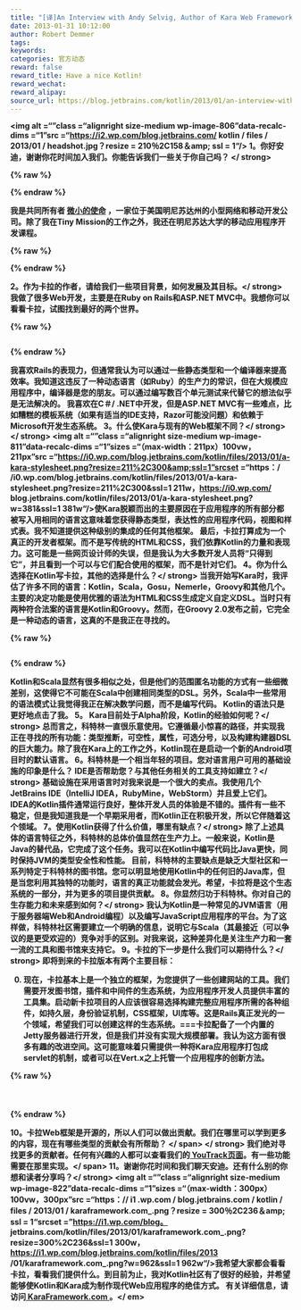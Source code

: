 ```yaml
---
title: "[译]An Interview with Andy Selvig, Author of Kara Web Framework"
date: 2013-01-31 10:12:00
author: Robert Demmer
tags:
keywords:
categories: 官方动态
reward: false
reward_title: Have a nice Kotlin!
reward_wechat:
reward_alipay:
source_url: https://blog.jetbrains.com/kotlin/2013/01/an-interview-with-andy-selvig-author-of-kara-web-framework/
---
```


<strong> <img alt =“”class =“alignright size-medium wp-image-806”data-recalc-dims =“1”src =“https://i2.wp.com/blog.jetbrains.com/ kotlin / files / 2013/01 / headshot.jpg？resize = 210％2C158＆amp; ssl = 1“/> 1。你好安迪，谢谢你花时间加入我们。你能告诉我们一些关于你自己吗？ </ strong>

{% raw %}
<p><strong> </strong></p>
{% endraw %}

我是共同所有者 [微小的使命](http://tinymission.com/) ，一家位于美国明尼苏达州的小型网络和移动开发公司。除了我在Tiny Mission的工作之外，我还在明尼苏达大学的移动应用程序开发课程。

{% raw %}
<p><span id="more-804"></span></p>
{% endraw %}

<strong> 2。作为卡拉的作者，请给我们一些项目背景，如何发展及其目标。</ strong>
我做了很多Web开发，主要是在Ruby on Rails和ASP.NET MVC中。我想你可以看看卡拉，试图找到最好的两个世界。

{% raw %}
<p><a href="https://i2.wp.com/blog.jetbrains.com/kotlin/files/2013/01/commandline-usage.png" target="_blank"><img alt="" class="size-medium wp-image-808 alignleft" data-recalc-dims="1" sizes="(max-width: 180px) 100vw, 180px" src="https://i2.wp.com/blog.jetbrains.com/kotlin/files/2013/01/commandline-usage.png?resize=180%2C146&amp;ssl=1" srcset="https://i2.wp.com/blog.jetbrains.com/kotlin/files/2013/01/commandline-usage.png?resize=300%2C243&amp;ssl=1 300w, https://i2.wp.com/blog.jetbrains.com/kotlin/files/2013/01/commandline-usage.png?w=626&amp;ssl=1 626w"/></a></p>
{% endraw %}

我喜欢Rails的表现力，但通常我认为可以通过一些静态类型和一个编译器来提高效率。我知道这违反了一种动态语言（如Ruby）的生产力的常识，但在大规模应用程序中，编译器是您的朋友。可以通过编写数百个单元测试来代替它的想法似乎是无法解决的。
我喜欢在C＃/ .NET中开发，但是ASP.NET MVC有一些难点，比如糟糕的模板系统（如果有适当的IDE支持，Razor可能没问题）和依赖于Microsoft开发生态系统。
<strong> 3。什么使Kara与现有的Web框架不同？</ strong>
<strong> </ strong> <img alt =“”class =“alignright size-medium wp-image-811”data-recalc-dims =“1”sizes =“（max-width：211px）100vw，211px”src =“https://i0.wp.com/blog.jetbrains.com/kotlin/files/2013/01/a-kara-stylesheet.png?resize=211%2C300&amp;ssl=1”srcset =“https：/ /i0.wp.com/blog.jetbrains.com/kotlin/files/2013/01/a-kara-stylesheet.png?resize=211%2C300&amp;ssl=1 211w，https://i0.wp.com/ blog.jetbrains.com/kotlin/files/2013/01/a-kara-stylesheet.png?w=381&amp;ssl=1 381w“/>使Kara脱颖而出的主要原因在于应用程序的所有部分都被写入用相同的语言这意味着您获得静态类型，表达性的应用程序代码，视图和样式表。我不知道提供这种级别的集成的任何其他框架。
最后，卡拉打算成为一个真正的开发者框架。而不是写传统的HTML和CSS，我们依靠Kotlin的力量和表现力。这可能是一些网页设计师的失误，但是我认为大多数开发人员将“只得到它”，并且看到一个可以与它们配合使用的框架，而不是针对它们。
<strong> 4。你为什么选择在Kotlin写卡拉，其他的选择是什么？</ strong>
当我开始写Kara时，我评估了许多不同的语言：Kotlin，Scala，Gosu，Nemerle，Groovy和其他几个。主要的决定功能是使用优雅的语法为HTML和CSS生成定义自定义DSL。当时只有两种符合法案的语言是Kotlin和Groovy。然而，在Groovy 2.0发布之前，它完全是一种动态的语言，这真的不是我正在寻找的。

{% raw %}
<p><img alt="" class="alignleft size-medium wp-image-815" data-recalc-dims="1" sizes="(max-width: 240px) 100vw, 240px" src="https://i1.wp.com/blog.jetbrains.com/kotlin/files/2013/01/a-kara-view.png?resize=240%2C152&amp;ssl=1" srcset="https://i1.wp.com/blog.jetbrains.com/kotlin/files/2013/01/a-kara-view.png?resize=300%2C190&amp;ssl=1 300w, https://i1.wp.com/blog.jetbrains.com/kotlin/files/2013/01/a-kara-view.png?w=381&amp;ssl=1 381w"/></p>
{% endraw %}

Kotlin和Scala显然有很多相似之处，但是他们的范围匿名功能的方式有一些细微差别，这使得它不可能在Scala中创建相同类型的DSL。另外，Scala中一些常用的语法模式让我觉得我正在解决数学问题，而不是编写代码。 Kotlin的语法只是更好地点击了我。
<strong> 5。 Kara目前处于Alpha阶段，Kotlin的经验如何呢？</ strong>
总而言之，科特林一直很乐意使用。它遵循最小惊喜的路径，并实现我正在寻找的所有功能：类型推断，可空性，属性，可选分号，以及构建构建器DSL的巨大能力。除了我在Kara上的工作之外，Kotlin现在是启动一个新的Android项目时的默认语言。
<strong> 6。科特林是一个相当年轻的项目。您对语言用户可用的基础设施的印象是什么？ IDE是否帮助您？与其他任务相关的工具支持如建立？</ strong>
基础设施在采用语言时对我来说是一个很大的卖点。我使用几个JetBrains IDE（IntelliJ IDEA，RubyMine，WebStorm）并且爱上它们。 IDEA的Kotlin插件通常运行良好，整体开发人员的体验是不错的。插件有一些不稳定，但是我知道我是一个早期采用者，而Kotlin正在积极开发，所以它伴随着这个领域。
<strong> 7。使用Kotlin获得了什么价值，哪里有缺点？</ strong>
除了上述具体的语言特征之外，科特林的总体价值显然在生产力上。一般来说，Kotlin是Java的替代品，它完成了这个任务。我可以在Kotlin中编写代码比Java更快，同时保持JVM的类型安全性和性能。
目前，科特林的主要缺点是缺乏大型社区和一系列特定于科特林的图书馆。您可以明显地使用Kotlin中的任何旧的Java库，但是当您利用其独特的功能时，语言的真正功能就会发光。希望，卡拉将是这个生态系统的一部分，并为更多的项目提供贡献。
<strong> 8。你显然归功于科特林。你对自己的生存能力和未来感到如何？</ strong>
我认为Kotlin是一种常见的JVM语言（用于服务器端Web和Android编程）以及编写JavaScript应用程序的平台。为了这样做，科特林社区需要建立一个明确的信息，说明它与Scala（其最接近（可以争议的是更受欢迎的）竞争对手的区别。对我来说，这种差异化是关注生产力和一套一流的工具和图书馆来支持它。
<strong> 9。卡拉的下一步是什么我们可以期待什么？</ strong>
即将到来的卡拉版本有两个主要目标：

0. 现在，卡拉基本上是一个独立的框架，为您提供了一些创建网站的工具。我们需要开发图书馆，插件和中间件的生态系统，为应用程序开发人员提供丰富的工具集。启动新卡拉项目的人应该很容易选择构建完整应用程序所需的各种组件，如持久层，身份验证机制，CSS框架，UI库等。这是Rails真正发光的一个领域，希望我们可以创建这样的生态系统。===卡拉配备了一个内置的Jetty服务器进行开发，但是我们并没有实现大规模部署。我认为这方面有很多有趣的改进空间。这可能意味着只需提供一种将Kara应用程序打包成servlet的机制，或者可以在Vert.x之上托管一个应用程序的创新方法。


{% raw %}
<p style="text-align: center"><span style="font-size: small"><span style="line-height: 24px"><a href="https://d3nmt5vlzunoa1.cloudfront.net/kotlin/files/2013/01/kara-routes.png" target="_blank"><br/>
</a><a href="https://i0.wp.com/blog.jetbrains.com/kotlin/files/2013/01/kara-routes.png" target="_blank"><img alt="" class="aligncenter size-full wp-image-819" data-recalc-dims="1" sizes="(max-width: 774px) 100vw, 774px" src="https://i0.wp.com/blog.jetbrains.com/kotlin/files/2013/01/kara-routes.png?resize=640%2C201&amp;ssl=1" srcset="https://i0.wp.com/blog.jetbrains.com/kotlin/files/2013/01/kara-routes.png?resize=300%2C94&amp;ssl=1 300w, https://i0.wp.com/blog.jetbrains.com/kotlin/files/2013/01/kara-routes.png?w=774&amp;ssl=1 774w"/></a> </span></span></p>
{% endraw %}

<strong> <span style =“font-size：16px”> 10。卡拉Web框架是开源的，所以人们可以做出贡献。我们在哪里可以学到更多的内容，现在有哪些类型的贡献会有所帮助？ </ span> </ strong>
<span style =“font-size：16px”>我们绝对寻找更多的贡献者。任何有兴趣的人都可以查看我们的<a href="http://youtrack.codebetter.com/issues/Kara" target="_blank" title="Kara on YouTrack"> YouTrack页面</a>。有一些功能需要在那里实现。</ span>
<strong> 11。谢谢你花时间和我们聊天安迪。还有什么别的你想和读者分享吗？</ strong>
<img alt =“”class =“alignright size-medium wp-image-822”data-recalc-dims =“1”sizes =“（max-width：300px）100vw，300px”src =“https：// i1 .wp.com / blog.jetbrains.com / kotlin / files / 2013/01 / karaframework.com_.png？resize = 300％2C236＆amp; ssl = 1“srcset =”https://i1.wp.com/blog。 jetbrains.com/kotlin/files/2013/01/karaframework.com_.png?resize=300%2C236&amp;ssl=1 300w，https://i1.wp.com/blog.jetbrains.com/kotlin/files/2013 /01/karaframework.com_.png?w=962&amp;ssl=1 962w“/>我希望大家都会看看卡拉，看看我们提供什么。到目前为止，我对Kotlin社区有了很好的经验，并希望能够使Kotlin和Kara成为制作现代Web应用程序的绝佳方式。
有关详细信息，请访问<a href="http://www.karaframework.com" target="_blank" title="Kara Web Framework"> KaraFramework.com </a>。</ em>
